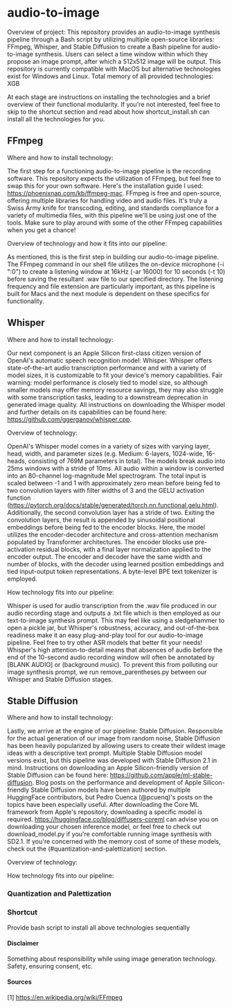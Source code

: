 # audio-to-image

Overview of project:
This repository provides an audio-to-image synthesis pipeline through a Bash script by utilizing multiple open-source libraries: FFmpeg, Whisper, and Stable Diffusion to create a Bash pipeline for audio-to-image synthesis. Users can select a time window within which they propose an image prompt, after which a 512x512 image will be output. This repository is currently compatible with MacOS but alternative technologies exist for Windows and Linux. Total memory of all provided technologies: XGB

At each stage are instructions on installing the technologies and a brief overview of their functional modularity. If you're not interested, feel free to skip to the shortcut section and read about how shortcut_install.sh can install all the technologies for you.

## FFmpeg

Where and how to install technology:

The first step for a functioning audio-to-image pipeline is the recording software. This repository expects the utilization of FFmpeg, but feel free to swap this for your own software. Here's the installation guide I used: https://phoenixnap.com/kb/ffmpeg-mac. FFmpeg is free and open-source, offering multiple libraries for handling video and audio files. It's truly a Swiss Army knife for transcoding, editing, and standards compliance for a variety of multimedia files, with this pipeline we'll be using just one of the tools. Make sure to play around with some of the other FFmpeg capabilities when you get a chance!

Overview of technology and how it fits into our pipeline:

As mentioned, this is the first step in building our audio-to-image pipeline. The FFmpeg command in our shell file utilizes the on-device microphone (-i ":0") to create a listening window at 16kHz (-ar 16000) for 10 seconds (-t 10) before saving the resultant .wav file to our specified directory. The listening frequency and file extension are particularly important, as this pipeline is built for Macs and the next module is dependent on these specifics for functionality.

## Whisper

Where and how to install technology:

Our next component is an Apple Silicon first-class citizen version of OpenAI's automatic speech recognition model: Whisper. Whisper offers state-of-the-art audio transcription performance and with a variety of model sizes, it is customizable to fit your device's memory capabilities. Fair warning: model performance is closely tied to model size, so although smaller models may offer memory resource savings, they may also struggle with some transcription tasks, leading to a downstream deprecation in generated image quality. All instructions on downloading the Whisper model and further details on its capabilities can be found here: https://github.com/ggerganov/whisper.cpp.

Overview of technology:

OpenAI's Whisper model comes in a variety of sizes with varying layer, head, width, and parameter sizes (e.g. Medium: 6-layers, 1024-wide, 16-heads, consisting of 769M parameters in total). The models break audio into 25ms windows with a stride of 10ms. All audio within a window is converted into an 80-channel log-magnitude Mel spectrogram. The total input is scaled between -1 and 1 with approximately zero mean before being fed to two convolution layers with filter widths of 3 and the GELU activation function (https://pytorch.org/docs/stable/generated/torch.nn.functional.gelu.html). Additionally, the second convolution layer has a stride of two. Exiting the convolution layers, the result is appended by sinusoidal positional embeddings before being fed to the encoder blocks. Here, the model utilizes the encoder-decoder architecture and cross-attention mechanism populated by Transformer architectures. The encoder blocks use pre-activation residual blocks, with a final layer normalization applied to the encoder output. The encoder and decoder have the same width and number of blocks, with the decoder using learned position embeddings and tied input-output token representations. A byte-level BPE text tokenizer is employed.

How technology fits into our pipeline:

Whisper is used for audio transcription from the .wav file produced in our audio recording stage and outputs a .txt file which is then employed as our text-to-image synthesis prompt. This may feel like using a sledgehammer to open a pickle jar, but Whisper's robustness, accuracy, and out-of-the-box readiness make it an easy plug-and-play tool for our audio-to-image pipeline. Feel free to try other ASR models that better fit your needs! Whisper's high attention-to-detail means that absences of audio before the end of the 10-second audio recording window will often be annotated by [BLANK AUDIO] or (background music). To prevent this from polluting our image synthesis prompt, we run remove_parentheses.py between our Whisper and Stable Diffusion stages.

## Stable Diffusion

Where and how to install technology:

Lastly, we arrive at the engine of our pipeline: Stable Diffusion. Responsible for the actual generation of our image from random noise, Stable Diffusion has been heavily popularized by allowing users to create their wildest image ideas with a descriptive text prompt. Multiple Stable Diffusion model versions exist, but this pipeline was developed with Stable Diffusion 2.1 in mind. Instructions on downloading an Apple Silicon-friendly version of Stable Diffusion can be found here: https://github.com/apple/ml-stable-diffusion. Blog posts on the performance and development of Apple Silicon-friendly Stable Diffusion models have been authored by multiple HuggingFace contributors, but Pedro Cuenca (@pcuenq)'s posts on the topics have been especially useful. After downloading the Core ML framework from Apple's repository, downloading a specific model is required. https://huggingface.co/blog/diffusers-coreml can advise you on downloading your chosen inference model, or feel free to check out download_model.py if you're comfortable running image synthesis with SD2.1. If you're concerned with the memory cost of some of these models, check out the (#quantization-and-palettization) section.

Overview of technology:

How technology fits into our pipeline:

### Quantization and Palettization

### Shortcut

Provide bash script to install all above technologies sequentially


#### Disclaimer

Something about responsibility while using image generation technology. Safety, ensuring consent, etc.


#### Sources
[1] https://en.wikipedia.org/wiki/FFmpeg
